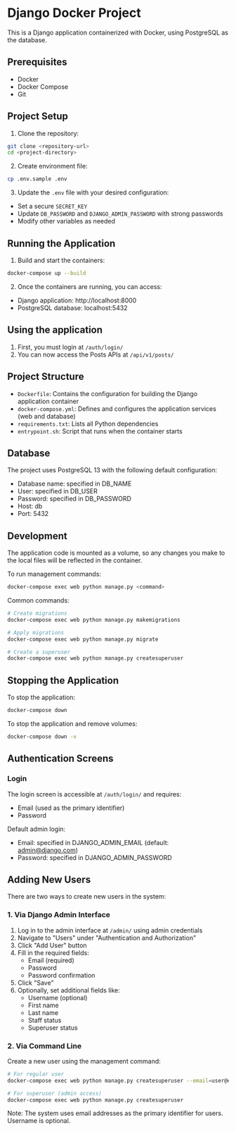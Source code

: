 # Django Docker Project

This is a Django application containerized with Docker, using PostgreSQL as the database.

## Prerequisites

- Docker
- Docker Compose
- Git

## Project Setup

1. Clone the repository:
```bash
git clone <repository-url>
cd <project-directory>
```

2. Create environment file:
```bash
cp .env.sample .env
```

3. Update the `.env` file with your desired configuration:
- Set a secure `SECRET_KEY`
- Update `DB_PASSWORD` and `DJANGO_ADMIN_PASSWORD` with strong passwords
- Modify other variables as needed

## Running the Application

1. Build and start the containers:
```bash
docker-compose up --build
```

2. Once the containers are running, you can access:
- Django application: http://localhost:8000
- PostgreSQL database: localhost:5432

## Using the application

1. First, you must login at `/auth/login/`
2. You can now access the Posts APIs at `/api/v1/posts/`

## Project Structure

- `Dockerfile`: Contains the configuration for building the Django application container
- `docker-compose.yml`: Defines and configures the application services (web and database)
- `requirements.txt`: Lists all Python dependencies
- `entrypoint.sh`: Script that runs when the container starts

## Database

The project uses PostgreSQL 13 with the following default configuration:
- Database name: specified in DB_NAME
- User: specified in DB_USER
- Password: specified in DB_PASSWORD
- Host: db
- Port: 5432

## Development

The application code is mounted as a volume, so any changes you make to the local files will be reflected in the container.

To run management commands:
```bash
docker-compose exec web python manage.py <command>
```

Common commands:
```bash
# Create migrations
docker-compose exec web python manage.py makemigrations

# Apply migrations
docker-compose exec web python manage.py migrate

# Create a superuser
docker-compose exec web python manage.py createsuperuser
```

## Stopping the Application

To stop the application:
```bash
docker-compose down
```

To stop the application and remove volumes:
```bash
docker-compose down -v
```

## Authentication Screens

### Login
The login screen is accessible at `/auth/login/` and requires:
- Email (used as the primary identifier)
- Password

Default admin login:
- Email: specified in DJANGO_ADMIN_EMAIL (default: admin@django.com)
- Password: specified in DJANGO_ADMIN_PASSWORD

## Adding New Users

There are two ways to create new users in the system:

### 1. Via Django Admin Interface
1. Log in to the admin interface at `/admin/` using admin credentials
2. Navigate to "Users" under "Authentication and Authorization"
3. Click "Add User" button
4. Fill in the required fields:
   - Email (required)
   - Password
   - Password confirmation
5. Click "Save"
6. Optionally, set additional fields like:
   - Username (optional)
   - First name
   - Last name
   - Staff status
   - Superuser status

### 2. Via Command Line
Create a new user using the management command:
```bash
# For regular user
docker-compose exec web python manage.py createsuperuser --email=user@example.com

# For superuser (admin access)
docker-compose exec web python manage.py createsuperuser
```

Note: The system uses email addresses as the primary identifier for users. Username is optional. 